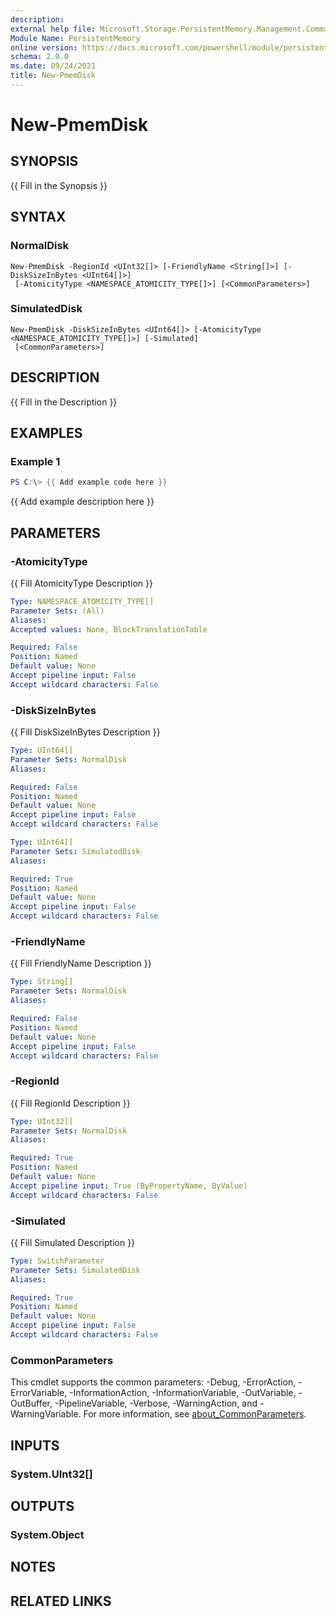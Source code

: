 ```yaml
---
description: 
external help file: Microsoft.Storage.PersistentMemory.Management.Commands.dll-Help.xml
Module Name: PersistentMemory
online version: https://docs.microsoft.com/powershell/module/persistentmemory/new-pmemdisk?view=windowsserver2022-ps&wt.mc_id=ps-gethelp
schema: 2.0.0
ms.date: 09/24/2021
title: New-PmemDisk
---
```


# New-PmemDisk

## SYNOPSIS
{{ Fill in the Synopsis }}

## SYNTAX

### NormalDisk
```
New-PmemDisk -RegionId <UInt32[]> [-FriendlyName <String[]>] [-DiskSizeInBytes <UInt64[]>]
 [-AtomicityType <NAMESPACE_ATOMICITY_TYPE[]>] [<CommonParameters>]
```

### SimulatedDisk
```
New-PmemDisk -DiskSizeInBytes <UInt64[]> [-AtomicityType <NAMESPACE_ATOMICITY_TYPE[]>] [-Simulated]
 [<CommonParameters>]
```

## DESCRIPTION
{{ Fill in the Description }}

## EXAMPLES

### Example 1
```powershell
PS C:\> {{ Add example code here }}
```

{{ Add example description here }}

## PARAMETERS

### -AtomicityType
{{ Fill AtomicityType Description }}

```yaml
Type: NAMESPACE_ATOMICITY_TYPE[]
Parameter Sets: (All)
Aliases:
Accepted values: None, BlockTranslationTable

Required: False
Position: Named
Default value: None
Accept pipeline input: False
Accept wildcard characters: False
```

### -DiskSizeInBytes
{{ Fill DiskSizeInBytes Description }}

```yaml
Type: UInt64[]
Parameter Sets: NormalDisk
Aliases:

Required: False
Position: Named
Default value: None
Accept pipeline input: False
Accept wildcard characters: False
```

```yaml
Type: UInt64[]
Parameter Sets: SimulatedDisk
Aliases:

Required: True
Position: Named
Default value: None
Accept pipeline input: False
Accept wildcard characters: False
```

### -FriendlyName
{{ Fill FriendlyName Description }}

```yaml
Type: String[]
Parameter Sets: NormalDisk
Aliases:

Required: False
Position: Named
Default value: None
Accept pipeline input: False
Accept wildcard characters: False
```

### -RegionId
{{ Fill RegionId Description }}

```yaml
Type: UInt32[]
Parameter Sets: NormalDisk
Aliases:

Required: True
Position: Named
Default value: None
Accept pipeline input: True (ByPropertyName, ByValue)
Accept wildcard characters: False
```

### -Simulated
{{ Fill Simulated Description }}

```yaml
Type: SwitchParameter
Parameter Sets: SimulatedDisk
Aliases:

Required: True
Position: Named
Default value: None
Accept pipeline input: False
Accept wildcard characters: False
```

### CommonParameters
This cmdlet supports the common parameters: -Debug, -ErrorAction, -ErrorVariable, -InformationAction, -InformationVariable, -OutVariable, -OutBuffer, -PipelineVariable, -Verbose, -WarningAction, and -WarningVariable. For more information, see [about_CommonParameters](http://go.microsoft.com/fwlink/?LinkID=113216).

## INPUTS

### System.UInt32[]

## OUTPUTS

### System.Object
## NOTES

## RELATED LINKS
